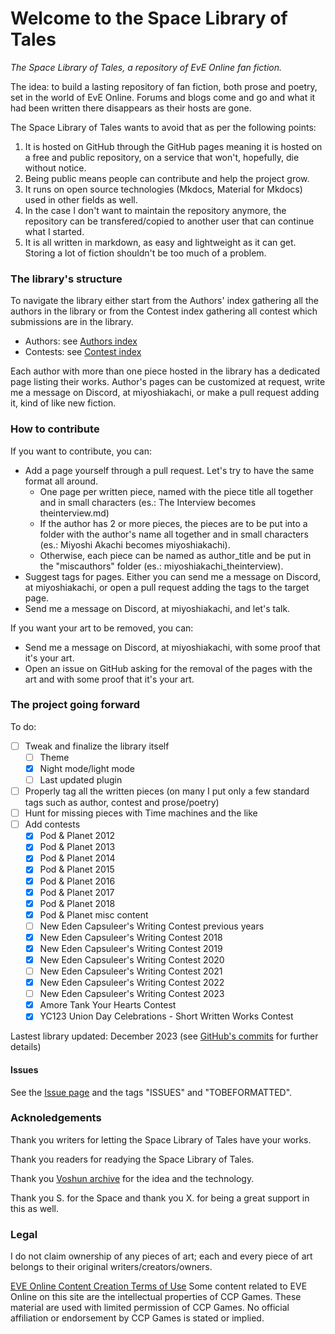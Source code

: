 # Welcome to the Space Library of Tales

*The Space Library of Tales, a repository of EvE Online fan fiction.*

The idea: to build a lasting repository of fan fiction, both prose and poetry, set in the world of EvE Online. Forums and blogs come and go and what it had been written there disappears as their hosts are gone.

The Space Library of Tales wants to avoid that as per the following points:

1. It is hosted on GitHub through the GitHub pages meaning it is hosted on a free and public repository, on a service that won't, hopefully, die without notice.
2. Being public means people can contribute and help the project grow.
3. It runs on open source technologies (Mkdocs, Material for Mkdocs) used in other fields as well.
4. In the case I don't want to maintain the repository anymore, the repository can be transfered/copied to another user that can continue what I started.
5. It is all written in markdown, as easy and lightweight as it can get. Storing a lot of fiction shouldn't be too much of a problem.


### The library's structure

To navigate the library either start from the Authors' index gathering all the authors in the library or from the Contest index gathering all contest which submissions are in the library.

- Authors: see [Authors index](authorsindex.md)
- Contests: see [Contest index](contestindex.md)

Each author with more than one piece hosted in the library has a dedicated page listing their works. Author's pages can be customized at request, write me a message on Discord, at miyoshiakachi, or make a pull request adding it, kind of like new fiction.


### How to contribute

If you want to contribute, you can:

- Add a page yourself through a pull request. Let's try to have the same format all around.
    - One page per written piece, named with the piece title all together and in small characters (es.: The Interview becomes theinterview.md)
    - If the author has 2 or more pieces, the pieces are to be put into a folder with the author's name all together and in small characters (es.: Miyoshi Akachi becomes miyoshiakachi).
    - Otherwise, each piece can be named as author_title and be put in the "miscauthors" folder (es.: miyoshiakachi_theinterview).
- Suggest tags for pages. Either you can send me a message on Discord, at miyoshiakachi, or open a pull request adding the tags to the target page.
- Send me a message on Discord, at miyoshiakachi, and let's talk.

If you want your art to be removed, you can:

- Send me a message on Discord, at miyoshiakachi, with some proof that it's your art.
- Open an issue on GitHub asking for the removal of the pages with the art and with some proof that it's your art.


### The project going forward

To do:

 - [ ] Tweak and finalize the library itself
    - [ ] Theme
    - [x] Night mode/light mode
    - [ ] Last updated plugin
 - [ ] Properly tag all the written pieces (on many I put only a few standard tags such as author, contest and prose/poetry)
 - [ ] Hunt for missing pieces with Time machines and the like
 - [ ] Add contests
    - [x] Pod & Planet 2012
    - [x] Pod & Planet 2013
    - [x] Pod & Planet 2014
    - [x] Pod & Planet 2015
    - [x] Pod & Planet 2016
    - [x] Pod & Planet 2017
    - [x] Pod & Planet 2018
    - [x] Pod & Planet misc content
    - [ ] New Eden Capsuleer's Writing Contest previous years
    - [x] New Eden Capsuleer's Writing Contest 2018
    - [x] New Eden Capsuleer's Writing Contest 2019
    - [x] New Eden Capsuleer's Writing Contest 2020
    - [ ] New Eden Capsuleer's Writing Contest 2021
    - [x] New Eden Capsuleer's Writing Contest 2022
    - [ ] New Eden Capsuleer's Writing Contest 2023
    - [x] Amore Tank Your Hearts Contest
    - [x] YC123 Union Day Celebrations - Short Written Works Contest

Lastest library updated: December 2023 (see [GitHub's commits](https://github.com/acfinspace/Spacelibraryoftales/commits/main) for further details)

#### Issues

See the [Issue page](issues.md) and the tags "ISSUES" and "TOBEFORMATTED".

### Acknoledgements

Thank you writers for letting the Space Library of Tales have your works.

Thank you readers for readying the Space Library of Tales.

Thank you [Voshun archive](https://voshun.pages.dev/) for the idea and the technology.

Thank you S. for the Space and thank you X. for being a great support in this as well.


### Legal

I do not claim ownership of any pieces of art; each and every piece of art belongs to their original writers/creators/owners.

[EVE Online Content Creation Terms of Use](https://community.eveonline.com/support/policies/eve-online-content-creation-terms-of-use-en/)
Some content related to EVE Online on this site are the intellectual properties of CCP Games. These material are used with limited permission of CCP Games. No official affiliation or endorsement by CCP Games is stated or implied.

